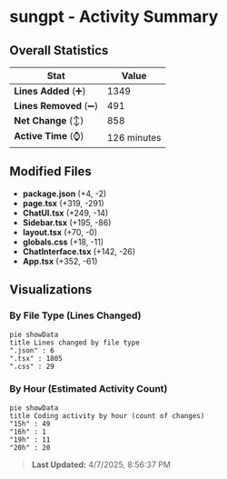 # sungpt - Activity Summary 

## Overall Statistics

| Stat                   | Value                                                             |
| ---------------------- | ----------------------------------------------------------------- |
| **Lines Added** (➕)   | 1349                                          |
| **Lines Removed** (➖) | 491                                        |
| **Net Change** (↕)    | 858                |
| **Active Time** (⌚)   | 126 minutes |


## Modified Files
- **package.json** (+4, -2)
- **page.tsx** (+319, -291)
- **ChatUI.tsx** (+249, -14)
- **Sidebar.tsx** (+195, -86)
- **layout.tsx** (+70, -0)
- **globals.css** (+18, -11)
- **ChatInterface.tsx** (+142, -26)
- **App.tsx** (+352, -61)

## Visualizations

### By File Type (Lines Changed)

```mermaid
pie showData
title Lines changed by file type
".json" : 6
".tsx" : 1805
".css" : 29
```

### By Hour (Estimated Activity Count)

```mermaid
pie showData
title Coding activity by hour (count of changes)
"15h" : 49
"16h" : 1
"19h" : 11
"20h" : 20
```


> **Last Updated:** 4/7/2025, 8:56:37 PM